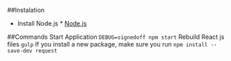 ##Instalation
- Install Node.js * [Node.js](https://nodejs.org)

##Commands
Start Application ``DEBUG=signedoff npm start``
Rebuild React js files ``gulp``
If you install a new package, make sure you run ``npm install --save-dev request``
